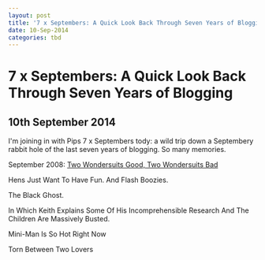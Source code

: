 ```yaml
---
layout: post
title: '7 x Septembers: A Quick Look Back Through Seven Years of Blogging'
date: 10-Sep-2014
categories: tbd
---
```


# 7 x Septembers: A Quick Look Back Through Seven Years of Blogging

## 10th September 2014

I'm joining in with Pips 7 x Septembers tody: a wild trip down a Septembery rabbit hole of the last seven years of blogging. So many memories.

September 2008: <a href="http://www.mogantosh.blogspot.com.au/2008/09/two-wondersuits-good-two-wondersuits.html">Two Wondersuits Good,   Two Wondersuits Bad</a>

<p September 2009: <a href="http://www.mogantosh.blogspot.com.au/2009/09/hens-just-wanna-have-fun-and-flash.html">Hens Just Want To Have Fun. And Flash Boozies</a>.</p>

<p September 2010: <a href="http://www.mogantosh.blogspot.com.au/2010/09/black-ghost.html">The Black Ghost. </a></p>

<p September 2011: <a href="http://www.mogantosh.blogspot.com.au/2011/09/in-which-keith-explains-some-of-his.html">In Which Keith Explains Some Of His Incomprehensible Research And The Children Are Massively Busted.</a></p>

<p September 2012: <a href="http://www.mogantosh.blogspot.com.au/2012/09/mini-man-is-so-hot-right-now.html">Mini-Man Is So Hot Right Now</a></p>

<p September 2013: <a href="http://mogantosh.com/torn-between-two-lovers/">Torn Between Two Lovers</a></p>

<p Wow,   it's been quite a ride these last years. The best years of my life, in fact. There are those of you reading out there that have been with me ever since I started blogging seven years ago. I appreciate your love and support so very much.</p>

<p Here's hoping the next seven years are as happy, as unpredictable and as chaotically wonderful as the last have been.</p>
